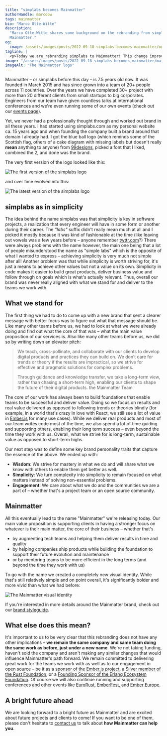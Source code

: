 ```yaml
---
title: "simplabs becomes Mainmatter"
authorHandle: marcoow
tags: mainmatter
bio: "Marco Otte-Witte"
description:
  "Marco Otte-Witte shares some background on the rebranding from simplabs to
  Mainmatter."
og:
  image: /assets/images/posts/2022-09-18-simplabs-becomes-mainmatter/og-image.jpg
tagline: |
  <p>Today we are rebranding simplabs to Mainmatter! This change improves the alignment of our brand with what we stand for and what value we deliver for the teams we work with. In this post, I share some insights regarding the origins of the simplabs brand as well as how we got to our new brand Mainmatter.</p>
image: "/assets/images/posts/2022-09-18-simplabs-becomes-mainmatter/mainmatter.svg"
imageAlt: "The Mainmatter logo"
---
```


Mainmatter – or simplabs before this day – is 7.5 years old now. It was founded
in March 2015 and has since grown into a team of 20+ people across 11 countries.
Over the years we have completed 30+ project with more than 20 different clients
from small startups to big corporates. Engineers from our team have given
countless talks at international conferences and we're even running some of our
own events (check out our [events page](/events/)).

Yet, we never had a professionally thought through and worked out brand in all
these years. I had started using simplabs.com as my personal website ca. 15
years ago and when founding the company built a brand around that domain I
already had. I got the blue ball logo (which reminds some of the Scottish flag,
others of a cake diagram with missing labels but doesn't really **mean**
anything to anyone) from [99designs](https://99designs.de), picked a font that I
liked, combined the 2, and done was the brand.

The very first version of the logo looked like this:

![The first version of the simplabs logo](/assets/images/posts/2022-09-18-simplabs-becomes-mainmatter/simplabs-old.svg)

and over time evolved into this:

![The latest version of the simplabs logo](/assets/images/posts/2022-09-18-simplabs-becomes-mainmatter/simplabs.svg)

## simplabs as in simplicity

The idea behind the name simplabs was that simplicity is key in software
projects, a realization that every engineer will have in some form or another
during their career. The _"labs"_ suffix didn't really mean much at all and I
picked it mostly because it was kind of fashionable at the time (like leaving
out vowels was a few years before – anyone remember
[twttr.com](http://twttr.com)?) There were always problems with the name
however, the main one being that a lot of people misunderstood the name as
"simple labs" which is the opposite of what I wanted to express – achieving
simplicity is very much not simple after all! Another problem was that while
simplicity is worth striving for, it's just a means to achieve other values but
not a value on its own. Simplicity in code makes it easier to build great
products, deliver business value and follow through on goals which is what's
actually relevant. Thus, overall our brand was never really aligned with what we
stand for and deliver to the teams we work with.

## What we stand for

The first thing we had to do to come up with a new brand that sent a clearer
message with better focus was to figure out what that message should be. Like
many other teams before us, we had to look at what we were already doing and
find out what the core of that was – what the main value proposition of our
services is. Also like many other teams before us, we did so by writing down an
elevator pitch:

> We teach, cross-pollinate, and collaborate with our clients to develop digital
> products and practices they can build on. We don’t care for trends or theory
> if the results are impractical, so we strive for effective and pragmatic
> solutions for complex problems.
>
> Through guidance and knowledge transfer, we take a long-term view, rather than
> chasing a short-term high, enabling our clients to shape the future of their
> digital products. <author>the Mainmatter Team</author>

The core of our work has always been to build foundations that enable teams to
be successful and deliver value. Doing so we focus on results and real value
delivered as opposed to following trends or theories blindly (for example, in a
world that's crazy in love with React, we still see a lot of value in
[Ember.js](/ember-consulting/) for many use cases). While we deliver real
products and most of our team writes code most of the time, we also spend a lot
of time guiding and supporting others, enabling their long term success – even
beyond the time they work with us. Overall, what we strive for is long-term,
sustainable value as opposed to short-term highs.

Our next step was to define some key brand personality traits that capture the
essence of the above. We ended up with:

- **Wisdom**: We strive for mastery in what we do and will share what we know
  with others to enable them get better as well.
- **Simplicity**: We turn complexity into simplicity to remain focused on what
  matters instead of solving non-essential problems.
- **Engagement**: We care about what we do and the communities we are a part of
  – whether that's a project team or an open source community.

## Mainmatter

All this eventually lead to the name "Mainmatter" we're releasing today. Our
main value proposition is supporting clients in having a stronger focus on
whatever is their main matter, the core of their business – whether that's

- by augmenting tech teams and helping them deliver results in time and quality
- by helping companies ship products while building the foundation to support
  their future evolution and maintenance
- or by mentoring teams to be more efficient in the long terms (and beyond the
  time they work with us)

To go with the name we created a completely new visual identity. While that's
still relatively simple and on point overall, it's significantly bolder and more
vivid than what we had before:

![The Mainmatter visual identity](/assets/images/posts/2022-09-18-simplabs-becomes-mainmatter/visual-identity.jpg#full)

If you're interested in more details around the Mainmatter brand, check out our
[brand styleguide](/assets/images/posts/2022-09-18-simplabs-becomes-mainmatter/Mainmatter-styleguide.pdf).

## What else does this mean?

It's important to us to be very clear that this rebranding does not have any
other implications – **we remain the same company and same team doing the same
work as before, just under a new name**. We're not taking funding, haven't sold
the company and aren't making any similar changes that would influence
Mainmatter's path forward. We remain committed to delivering great work for the
teams we work with as well as to our engagement in open source – be it as a
[sponsor of the Ember.js project](https://emberjs.com/sponsors/), a
[Silver member of the Rust Foundation](https://foundation.rust-lang.org/members/),
or a
[Founding Sponsor of the Erlang Ecosystem Foundation](https://erlef.org/sponsors).
Of course we will also continue running and supporting conferences and other
events like [EuroRust](http://eurorust.eu), [EmberFest](http://emberfest.eu),
and [Ember Europe](http://embereurope.org).

## A bright future ahead

We are looking forward to a bright future as Mainmatter and are excited about
future projects and clients to come! If you want to be one of them, please don't
hesitate to [contact us](/contact) to talk about **how Mainmatter can help
you**.
